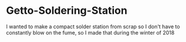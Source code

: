 # Getto-Soldering-Station
I wanted to make a compact solder station from scrap so I don't have to constantly blow on the fume, so I made that during the winter of 2018
